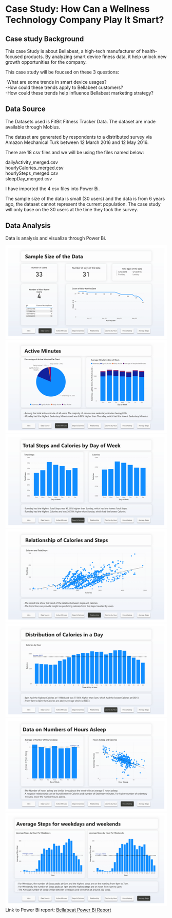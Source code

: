 
# Case Study: How Can a Wellness Technology Company Play It Smart?

## Case study Background
This case Study is about Bellabeat, a high-tech manufacturer of health-focused products. By analyzing smart device finess data, it help unlock new growth opportunities for the company.

This case study will be foucsed on these 3 questions:

-What are some trends in smart device usages?\
-How could these trends apply to Bellabeet customers?\
-How could these trends help influence Bellabeat marketing strategy?

## Data Source

The Datasets used is FitBit Fitness Tracker Data. The dataset are made available through Mobius.

The dataset are generated by respondents to a distributed survey via Amazon Mechanical Turk between 12 March 2016 and 12 May 2016.

There are 18 csv files and we will be using the files named below:

dailyActivity_merged.csv\
hourlyCalories_merged.csv\
hourlySteps_merged.csv\
sleepDay_merged.csv

I have imported the 4 csv files into Power Bi.

The sample size of the data is small (30 users) and the data is from 6 years ago, the dataset cannot represent the current population. The case study will only base on the 30 users at the time they took the survey.

## Data Analysis
Data is analysis and visualize through Power Bi.

![Sample Size of the data](bi2.PNG)
![Active Minutes](bi3.PNG)
![Total steps](bi4.PNG)
![calories and steps](bi5.PNG)
![calories on a day](bi6.PNG)
![Hours Asleep](bi7.PNG)
![Average steps](bi8.PNG)
Link to Power Bi report: [Bellabeat Power Bi Report](BellabeatDataAnalysisCaseStudy.pbix)